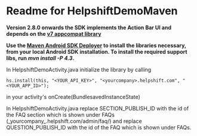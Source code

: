 Readme for HelpshiftDemoMaven
==============================

**Version 2.8.0 onwards the SDK implements the Action Bar UI and depends on the
  <a href="http://developer.android.com/tools/support-library/features.html#v7"
  target="_blank">
  v7 appcompat library</a>**

**Use the <a href="https://github.com/mosabua/maven-android-sdk-deployer" target="_blank">
  Maven Android SDK Deployer</a> to install the libraries necessary, from your local Android SDK
  installation. To install the required support libs, run _mvn install -P 4.3_.**

In HelpshiftDemoActivity.java initialize the library by calling
```
hs.install(this, "<YOUR_API_KEY>", "<yourcompany>.helpshift.com", "<YOUR_APP_ID>");
```
in your activity's onCreate(BundlesavedInstanceState)

In HelpshiftDemoActivity.java replace SECTION\_PUBLISH\_ID with the id of the FAQ section which
is shown under FAQs (\_yourcompany\_.helpshift.com/admin/faq/) and replace
QUESTION\_PUBLISH\_ID with the id of the FAQ which is shown under FAQs.
